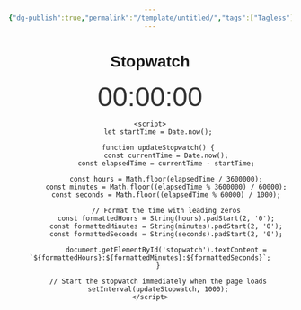 ```yaml
---
{"dg-publish":true,"permalink":"/template/untitled/","tags":["Tagless"],"noteIcon":""}
---
```



<html lang="en">
<head>
    <meta charset="UTF-8">
    <meta name="viewport" content="width=device-width, initial-scale=1.0">
    <title>Auto-start Stopwatch</title>
    <style>
        body {
            font-family: Arial, sans-serif;
            text-align: center;
            margin-top: 50px;
        }
        #stopwatch {
            font-size: 48px;
            color: #333;
        }
    </style>
</head>
<body>
    <h1>Stopwatch</h1>
    <div id="stopwatch">00:00:00</div>

    <script>
        let startTime = Date.now();

        function updateStopwatch() {
            const currentTime = Date.now();
            const elapsedTime = currentTime - startTime;

            const hours = Math.floor(elapsedTime / 3600000);
            const minutes = Math.floor((elapsedTime % 3600000) / 60000);
            const seconds = Math.floor((elapsedTime % 60000) / 1000);

            // Format the time with leading zeros
            const formattedHours = String(hours).padStart(2, '0');
            const formattedMinutes = String(minutes).padStart(2, '0');
            const formattedSeconds = String(seconds).padStart(2, '0');

            document.getElementById('stopwatch').textContent = `${formattedHours}:${formattedMinutes}:${formattedSeconds}`;
        }

        // Start the stopwatch immediately when the page loads
        setInterval(updateStopwatch, 1000);
    </script>
</body>
</html>










